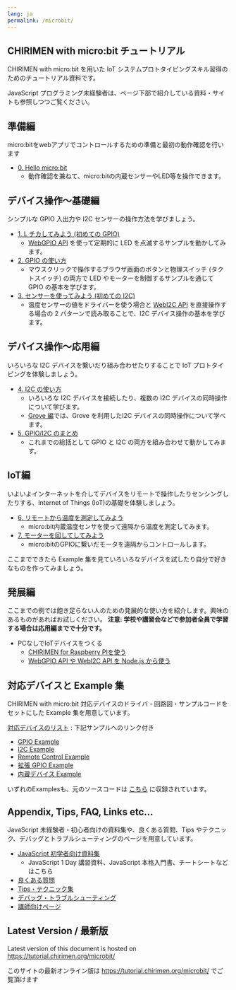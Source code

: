 ```yaml
---
lang: ja
permalink: /microbit/
---
```


## CHIRIMEN with micro:bit チュートリアル

CHIRIMEN with micro:bit を用いた IoT システムプロトタイピングスキル習得のためのチュートリアル資料です。

JavaScript プログラミング未経験者は、ページ下部で紹介している資料・サイトも参照しつつご覧ください。

## 準備編

micro:bitをwebアプリでコントロールするための準備と最初の動作確認を行います

- [0. Hello micro:bit](hello_microbit.md)
  - 動作確認を兼ねて、micro:bitの内蔵センサーやLED等を操作できます。

## デバイス操作～基礎編

シンプルな GPIO 入出力や I2C センサーの操作方法を学びましょう。

- [1. L チカしてみよう (初めての GPIO)](GPIO_starter.md)<!-- section0.md -->
  - [WebGPIO API](http://browserobo.github.io/WebGPIO) を使って定期的に LED を点滅するサンプルを動かしてみます。
- [2. GPIO の使い方](GPIO_basic.md)<!-- section1.md -->
  - マウスクリックで操作するブラウザ画面のボタンと物理スイッチ (タクトスイッチ) の両方で LED やモーターを制御するサンプルを通じて GPIO の基本を学びます。
- [3. センサーを使ってみよう (初めての I2C)](I2C_starter.md)<!-- section2.md -->
  - 温度センサーの値をドライバーを使う場合と [WebI2C API](http://browserobo.github.io/WebI2C) を直接操作する場合の 2 パターンで読み取ることで、I2C デバイス操作の基本を学びます。

## デバイス操作～応用編

いろいろな I2C デバイスを繋いだり組み合わせたりすることで IoT プロトタイピングを体験しましょう。

- [4. I2C の使い方](I2C_basic.md)<!-- section3.md -->
  - いろいろな I2C デバイスを接続したり、複数の I2C デバイスの同時操作について学びます。
  - [Grove 編](grove.md)では、Grove を利用したI2C デバイスの同時操作について学べます。
- [5. GPIO/I2C のまとめ](device_summary.md)<!-- section4.md -->
  - これまでの総括として GPIO と I2C の両方を組み合わせて動かしてみます。


## IoT編

いよいよインターネットを介してデバイスをリモートで操作したりセンシングしたりする、Internet of Things (IoT)の基礎を体験しましょう。

- [6. リモートから温度を測定してみよう](IoT_sensing.md)
  - micro:bit内蔵温度センサを使って遠隔から温度を測定してみます。
- [7. モーターを回してしてみよう](IoT_actuate.md)
  - micro:bitのGPIOに繋いだモータを遠隔からコントロールします。

ここまでできたら Example 集を見ていろいろなデバイスを試したり自分で好きなものを作ってみましょう。

## 発展編
ここまでの例では飽き足らない人のための発展的な使い方を紹介します。興味のあるものがあればお試しください。
**注意: 学校や講習会などで参加者全員で学習する場合は応用編までで十分です。**
- PCなしでIoTデバイスをつくる
  - [CHIRIMEN for Raspberry PIを使う](../raspi/readme.md)
  - [WebGPIO API や WebI2C API を Node.js から使う](../raspi/nodejs.md)


## 対応デバイスと Example 集

CHIRIMEN with micro:bit 対応デバイスのドライバ・回路図・サンプルコードをセットにした Example 集を用意しています。

[対応デバイスのリスト](partslist.md) : 下記サンプルへのリンク付き

- [GPIO Example](https://chirimen.org/chirimen-micro-bit/examples/#gpio)
- [I2C Example](https://chirimen.org/chirimen-micro-bit/examples/#i2c)
- [Remote Control Example](https://chirimen.org/chirimen-micro-bit/examples/#リモートコントロール-relayserverjsを使います)
- [拡張 GPIO Example](https://chirimen.org/chirimen-micro-bit/examples/#拡張gpio)
- [内蔵デバイス Example](https://chirimen.org/chirimen-micro-bit/examples/#内蔵デバイス)

いずれのExamplesも、元のソースコードは [こちら](https://github.com/chirimen-oh/chirimen-micro-bit/tree/master/examples) に収録されています。

## Appendix, Tips, FAQ, Links etc...

JavaScript 未経験者・初心者向けの資料集や、良くある質問、Tips やテクニック、デバッグとトラブルシューティングのページを用意しています。

- [JavaScript 初学者向け資料集](/js/)
  - JavaScript 1 Day 講習資料、JavaScript 本格入門書、チートシートなどはこちら
- [良くある質問](../raspi/faq.md)
- [Tips・テクニック集](../raspi/tips.md)
- [デバッグ・トラブルシューティング](../raspi/debug.md)
- [講師向けページ](../raspi/teacher.md)

<div class="hide-on-production">
  <!-- tutorial.chirimen.org では hide-on-production クラスの中は表示されない -->

  ## Latest Version / 最新版

  Latest version of this document is hosted on https://tutorial.chirimen.org/microbit/

  このサイトの最新オンライン版は https://tutorial.chirimen.org/microbit/ でご覧頂けます
</div>


<!-- 今後、マルチリンガル対応は、webトランスレーションサービスを使うことにしたい
このディレクトリは、CHIRIMEN for microbit 用のチュートリアルが格納されています。
- [ENGLISH](en)
- [日本語](ja)
-->
